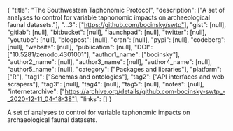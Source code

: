 {
  "title": "The Southwestern Taphonomic Protocol",
  "description": ["A set of analyses to control for variable taphonomic impacts on archaeological faunal datasets."],
  "...3": ["https://github.com/bocinsky/swtp"],
  "gist": [null],
  "gitlab": [null],
  "bitbucket": [null],
  "launchpad": [null],
  "twitter": [null],
  "youtube": [null],
  "blogpost": [null],
  "cran": [null],
  "pypi": [null],
  "codeberg": [null],
  "website": [null],
  "publication": [null],
  "DOI": ["10.5281/zenodo.4301001"],
  "author1_name": ["bocinsky"],
  "author2_name": [null],
  "author3_name": [null],
  "author4_name": [null],
  "author5_name": [null],
  "category": ["Packages and libraries"],
  "platform": ["R"],
  "tag1": ["Schemas and ontologies"],
  "tag2": ["API interfaces and web scrapers"],
  "tag3": [null],
  "tag4": [null],
  "tag5": [null],
  "notes": [null],
  "internetarchive": ["https://archive.org/details/github.com-bocinsky-swtp_-_2020-12-11_04-18-38"],
  "links": []
}

<!-- Generated by csv2md.R – do not edit by hand -->

A set of analyses to control for variable taphonomic impacts on archaeological faunal datasets.